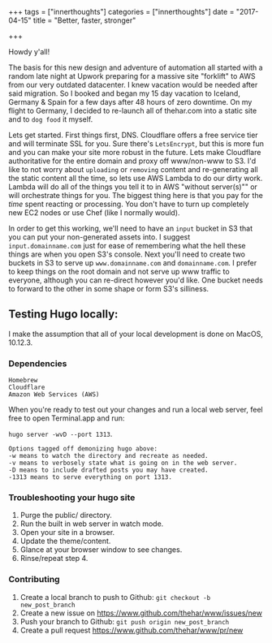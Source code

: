 +++
tags = ["innerthoughts"]
categories = ["innerthoughts"]
date = "2017-04-15"
title = "Better, faster, stronger"

+++

Howdy y'all!

The basis for this new design and adventure of automation all started with a random late night at Upwork preparing for a massive site "forklift" to AWS from our very outdated datacenter.  I knew vacation would be needed after said migration. So I booked and began my 15 day vacation to Iceland, Germany & Spain for a few days after 48 hours of zero downtime.  On my flight to Germany, I decided to re-launch all of thehar.com into a static site and to `dog food` it myself.

Lets get started.  First things first, DNS. Cloudflare offers a free service tier and will terminate SSL for you.  Sure there's `LetsEncrypt`, but this is more fun and you can make your site more robust in the future.  Lets make Cloudflare authoritative for the entire domain and proxy off www/non-www to S3.  I'd like to not worry about `uploading` or `removing` content and re-generating all the static content all the time, so lets use AWS Lambda to do our dirty work.  Lambda will do all of the things you tell it to in AWS "without server(s)"" or will orchestrate things for you. The biggest thing here is that you pay for the _time_ spent reacting or processing.  You don't have to turn up completely new EC2 nodes or use Chef (like I normally would).

In order to get this working, we'll need to have an `input` bucket in S3 that you can put your non-generated assets into.  I suggest `input.domainname.com` just for ease of remembering what the hell these things are when you open S3's console.  Next you'll need to create two buckets in S3 to serve up `www.domainname.com` and `domainname.com`.  I prefer to keep things on the root domain and not serve up www traffic to everyone, although you can re-direct however you'd like.  One bucket needs to forward to the other in some shape or form S3's silliness.

## Testing Hugo locally:

I make the assumption that all of your local development is done on MacOS, 10.12.3.

### Dependencies
```
Homebrew
Cloudflare
Amazon Web Services (AWS)
```

When you're ready to test out your changes and run a local web server, feel free to open Terminal.app and run:

`hugo server -wvD --port 1313`.

```
Options tagged off demonizing hugo above:
-w means to watch the directory and recreate as needed.
-v means to verbosely state what is going on in the web server.
-D means to include drafted posts you may have created.
-1313 means to serve everything on port 1313.
```

### Troubleshooting your hugo site
1. Purge the public/ directory.
2. Run the built in web server in watch mode.
3. Open your site in a browser.
4. Update the theme/content.
5. Glance at your browser window to see changes.
6. Rinse/repeat step 4.

### Contributing
1. Create a local branch to push to Github: `git checkout -b new_post_branch`
2. Create a new issue on https://www.github.com/thehar/www/issues/new
3. Push your branch to Github: `git push origin new_post_branch`
4. Create a pull request https://www.github.com/thehar/www/pr/new
